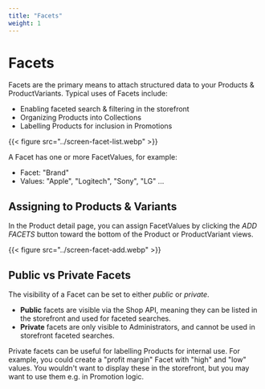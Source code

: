 ```yaml
---
title: "Facets"
weight: 1
---
```


# Facets

Facets are the primary means to attach structured data to your Products & ProductVariants. Typical uses of Facets include:

* Enabling faceted search & filtering in the storefront
* Organizing Products into Collections
* Labelling Products for inclusion in Promotions 

{{< figure src="../screen-facet-list.webp" >}}

A Facet has one or more FacetValues, for example:

* Facet: "Brand"
* Values: "Apple", "Logitech", "Sony", "LG" ...

## Assigning to Products & Variants

In the Product detail page, you can assign FacetValues by clicking the _ADD FACETS_ button toward the bottom of the Product or ProductVariant views.

{{< figure src="../screen-facet-add.webp" >}}

## Public vs Private Facets

The visibility of a Facet can be set to either _public_ or _private_.

* **Public** facets are visible via the Shop API, meaning they can be listed in the storefront and used for faceted searches.
* **Private** facets are only visible to Administrators, and cannot be used in storefront faceted searches. 

Private facets can be useful for labelling Products for internal use. For example, you could create a "profit margin" Facet with "high" and "low" values. You wouldn't want to display these in the storefront, but you may want to use them e.g. in Promotion logic.
